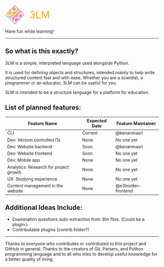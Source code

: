 <img src="resources/logo.png" height="64" width="64" style="vertical-align: middle;"/> &nbsp;&nbsp; <span style="color: orange; font-size: 32px; vertical-align: middle;">3LM</span>

Have fun while learning!

---

## So what is this exactly?

3LM is a simple, interpreted language used alongside Python.

It is used for defining objects and structures, intended mainly to help write structured content fast and with ease.
Whether you are a scientist, a programmer or an educator, 3LM can be useful for you.

3LM is intended to be a structure language for a platform for education.

## List of planned features:

| Feature Name | Expected Date | Feature Maintainer |
|--------------|---------------|--------------------|
| CLI | Current | @kenanmasri |
| Dev: Version controlled Πs | None | No one yet |
| Dev: Website backend | Soon | @kenanmasri |
| Dev: Website frontend | Soon | No one yet |
| Dev: Mobile app | None | No one yet |
| Analytics: Research for project growth | None | No one yet |
| UX: Studying experience | None | No one yet |
| Content management in the website | None | @e3lm/dev-frontend |


## Additional Ideas Include:

 - Examination questions auto-extraction from 3lm files. (Could be a plugin.)
 - Contributable plugins (contrib folder?)


---

Thanks to everyone who contributes or contributed to this project and GitHub in general. Thanks to the creators of Git, Parsers, and Python programming language and to all who tries to develop useful knowledge for a better quality of living.
